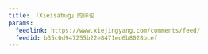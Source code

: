 ```yaml
---
title: 「Xieisabug」的评论
params:
  feedlink: https://www.xiejingyang.com/comments/feed/
  feedid: b35c0d947255b22e8471ed6b8028bcef
---
```

